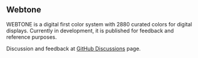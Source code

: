 ## Webtone

WEBTONE is a digital first color system with 2880 curated colors for digital displays. Currently in development, it is published for feedback and reference purposes.

Discussion and feedback at [GitHub Discussions](
https://github.com/codcodea/webtone/discussions) page.
